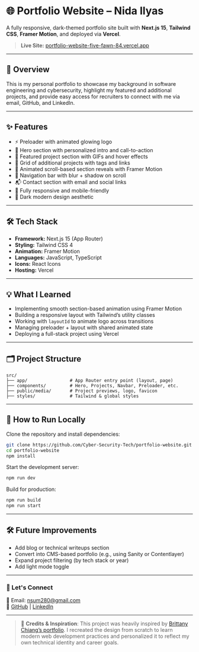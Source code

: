 # 🌐 Portfolio Website – Nida Ilyas

A fully responsive, dark-themed portfolio site built with **Next.js 15**, **Tailwind CSS**, **Framer Motion**, and deployed via **Vercel**.

> **Live Site:** [portfolio-website-five-fawn-84.vercel.app](https://portfolio-website-five-fawn-84.vercel.app/)

---

## 📖 Overview

This is my personal portfolio to showcase my background in software engineering and cybersecurity, highlight my featured and additional projects, and provide easy access for recruiters to connect with me via email, GitHub, and LinkedIn.

---

## ✨ Features

- ⚡ Preloader with animated glowing logo
- 🎯 Hero section with personalized intro and call-to-action
- 💼 Featured project section with GIFs and hover effects
- 🧩 Grid of additional projects with tags and links
- 🎨 Animated scroll-based section reveals with Framer Motion
- 🧭 Navigation bar with blur + shadow on scroll
- 📬 Contact section with email and social links
- 📱 Fully responsive and mobile-friendly
- 🌙 Dark modern design aesthetic

---

## 🛠 Tech Stack

- **Framework:** Next.js 15 (App Router)
- **Styling:** Tailwind CSS 4
- **Animation:** Framer Motion
- **Languages:** JavaScript, TypeScript
- **Icons:** React Icons
- **Hosting:** Vercel

---

## 💡 What I Learned

- Implementing smooth section-based animation using Framer Motion
- Building a responsive layout with Tailwind’s utility classes
- Working with `layoutId` to animate logo across transitions
- Managing preloader + layout with shared animated state
- Deploying a full-stack project using Vercel

---

## 🗂 Project Structure

```
src/
├── app/                # App Router entry point (layout, page)
├── components/         # Hero, Projects, Navbar, Preloader, etc.
├── public/media/       # Project previews, logo, favicon
├── styles/             # Tailwind & global styles
```

---

## 🚀 How to Run Locally

Clone the repository and install dependencies:

```bash
git clone https://github.com/Cyber-Security-Tech/portfolio-website.git
cd portfolio-website
npm install
```

Start the development server:

```bash
npm run dev
```

Build for production:

```bash
npm run build
npm run start
```

---

## 🛠️ Future Improvements

- Add blog or technical writeups section
- Convert into CMS-based portfolio (e.g., using Sanity or Contentlayer)
- Expand project filtering (by tech stack or year)
- Add light mode toggle

---

### 💬 Let's Connect

📧 Email: [nsum280@gmail.com](mailto:nsum280@gmail.com)  
🔗 [GitHub](https://github.com/Cyber-Security-Tech) | [LinkedIn](https://www.linkedin.com/in/nida-ilyas-4aa49528b/)

---

> 🔖 **Credits & Inspiration**: This project was heavily inspired by [Brittany Chiang’s portfolio](https://brittanychiang.com/). I recreated the design from scratch to learn modern web development practices and personalized it to reflect my own technical identity and career goals.
